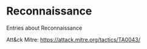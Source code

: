 # Reconnaissance

Entries about Reconnaissance

Att&ck Mitre: https://attack.mitre.org/tactics/TA0043/
